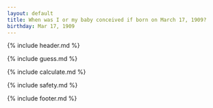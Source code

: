 ```yaml
---
layout: default
title: When was I or my baby conceived if born on March 17, 1909?
birthday: Mar 17, 1909
---
```


{% include header.md %}

{% include guess.md %}

{% include calculate.md %}

{% include safety.md %}

{% include footer.md %}



